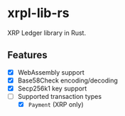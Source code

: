 # xrpl-lib-rs

XRP Ledger library in Rust.

## Features

- [x] WebAssembly support
- [x] Base58Check encoding/decoding
- [x] Secp256k1 key support
- [ ] Supported transaction types
  - [x] `Payment` (XRP only)
